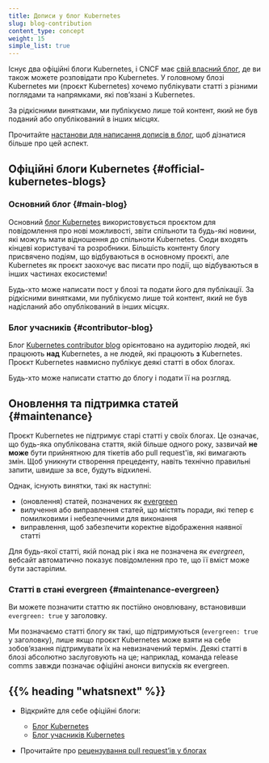 ```yaml
---
title: Дописи у блог Kubernetes
slug: blog-contribution
content_type: concept
weight: 15
simple_list: true
---
```


<!-- overview -->

Існує два офіційні блоги Kubernetes, і CNCF має [свій власний блог](https://www.cncf.io/blog/), де ви також можете розповідати про Kubernetes. У головному блозі Kubernetes ми (проєкт Kubernetes) хочемо публікувати статті з різними поглядами та напрямками, які повʼязані з Kubernetes.

За рідкісними винятками, ми публікуємо лише той контент, який не був поданий або опублікований в інших місцях.

Прочитайте [настанови для написання дописів в блог](/docs/contribute/blog/guidelines/#what-we-publish), щоб дізнатися більше про цей аспект.

## Офіційні блоги Kubernetes {#official-kubernetes-blogs}

### Основний блог {#main-blog}

Основний [блог Kubernetes](/blog/) використовується проєктом для повідомлення про нові можливості, звіти спільноти та будь-які новини, які можуть мати відношення до спільноти Kubernetes. Сюди входять кінцеві користувачі та розробники. Більшість контенту блогу присвячено подіям, що відбуваються в основному проєкті, але Kubernetes як проєкт заохочує вас писати про події, що відбуваються в інших частинах екосистеми!

Будь-хто може написати пост у блозі та подати його для публікації. За рідкісними винятками, ми публікуємо лише той контент, який не був надісланий або опублікований в інших місцях.

### Блог учасників {#contributor-blog}

Блог [Kubernetes contributor blog](https://k8s.dev/blog/) орієнтовано на аудиторію людей, які працюють **над** Kubernetes, а не людей, які працюють **з** Kubernetes. Проєкт Kubernetes навмисно публікує деякі статті в обох блогах.

Будь-хто може написати статтю до блогу і подати її на розгляд.

## Оновлення та підтримка статей {#maintenance}

Проєкт Kubernetes не підтримує старі статті у своїх блогах. Це означає, що будь-яка опублікована стаття, якій більше одного року, зазвичай **не може** бути прийнятною для тікетів або pull request'ів, які вимагають змін. Щоб уникнути створення прецеденту, навіть технічно правильні запити, швидше за все, будуть відхилені.

Однак, існують винятки, такі як наступні:

* (оновлення) статей, позначених як [evergreen](#maintenance-evergreen)
* вилучення або виправлення статей, що містять поради, які тепер є помилковими і небезпечними для виконання
* виправлення, щоб забезпечити коректне відображення наявної статті

Для будь-якої статті, якій понад рік і яка не позначена як _evergreen_, вебсайт автоматично показує повідомлення про те, що її вміст може бути застарілим.

### Статті в стані evergreen {#maintenance-evergreen}

Ви можете позначити статтю як постійно оновлювану, встановивши `evergreen: true` у заголовку.

Ми позначаємо статті блогу як такі, що підтримуються (`evergreen: true` у заголовку), лише якщо проєкт Kubernetes може взяти на себе зобовʼязання підтримувати їх на невизначений термін. Деякі статті в блозі абсолютно заслуговують на це; наприклад, команда release comms завжди позначає офіційні анонси випусків як evergreen.

## {{% heading "whatsnext" %}}

* Відкрийте для себе офіційні блоги:
  * [Блог Kubernetes](/blog/)
  * [Блог учасників Kubernetes](https://k8s.dev/blog/)

* Прочитайте про [рецензування pull requestʼів у блогах](/docs/contribute/review/reviewing-prs/#blog)
